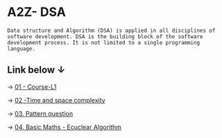 # A2Z- DSA 

`Data structure and Algorithm (DSA) is applied in all disciplines of software development. DSA is the building block of the software development process. It is not limited to a single programming language.`


## Link below &#8595;

&#8594; [01 - Course-L1](./01.%20Course-L1/)

&#8594; [02 -Time and space complexity ](./02.%20Time%20and%20space%20complexity/)

&#8594; [03. Pattern question ](./03.%20Pattern%20Questions/)

&#8594; [04. Basic Maths - Ecuclear Algorithm ](./04.%20Basic%20Maths-Euclidean%20Algorithm/)

